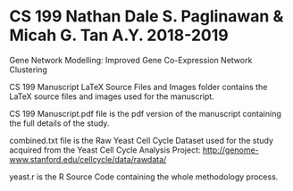 # CS 199 Nathan Dale S. Paglinawan & Micah G. Tan A.Y. 2018-2019
Gene Network Modelling: Improved Gene Co-Expression Network Clustering

CS 199 Manuscript LaTeX Source Files and Images folder contains the LaTeX source files and images used for the manuscript.

CS 199 Manuscript.pdf file is the pdf version of the manuscript containing the full details of the study.

combined.txt file is the Raw Yeast Cell Cycle Dataset used for the study acquired from the Yeast Cell Cycle Analysis Project: http://genome-www.stanford.edu/cellcycle/data/rawdata/

yeast.r is the R Source Code containing the whole methodology process.
